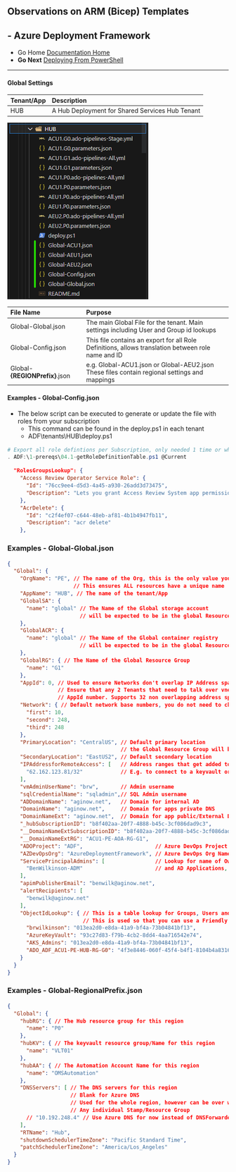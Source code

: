 ## Observations on ARM (Bicep) Templates 

## - Azure Deployment Framework ## 
- Go Home [Documentation Home](./index.md)
- **Go Next** [Deploying From PowerShell](./Deploying_From_PowerShell.md)

* * *

####  Global Settings

|Tenant/App|Description|
|:-|:-|
|HUB|A Hub Deployment for Shared Services Hub Tenant|

![Global Settings in HUB Tenant](Global_Settings_Examples.png)

|File Name|Purpose|
|:-|:-|
|Global-Global.json|The main Global File for the tenant. Main settings including User and Group id lookups|
|Global-Config.json|This file contains an export for all Role Definitions, allows translation between role name and ID|
|Global-**{REGIONPrefix}**.json| e.g. Global-ACU1.json or Global-AEU2.json These files contain regional settings and mappings|

#### Examples - Global-Config.json

- The below script can be executed to generate or update the file with roles from your subscription
  - This command can be found in the deploy.ps1 in each tenant
  -  ADF\tenants\HUB\deploy.ps1 

```powershell
# Export all role defintions per Subscription, only needed 1 time or when new roles added
. ADF:\1-prereqs\04.1-getRoleDefinitionTable.ps1 @Current
```

```json
  "RolesGroupsLookup": {
    "Access Review Operator Service Role": {
      "Id": "76cc9ee4-d5d3-4a45-a930-26add3d73475",
      "Description": "Lets you grant Access Review System app permissions to discover and revoke access as needed by the access review process."
    },
    "AcrDelete": {
      "Id": "c2f4ef07-c644-48eb-af81-4b1b4947fb11",
      "Description": "acr delete"
    },
```


### Examples - Global-Global.json

```json
{
  "Global": {
    "OrgName": "PE", // The name of the Org, this is the only value you need to change
                     // This ensures ALL resources have a unique name
    "AppName": "HUB", // The name of the tenant/App
    "GlobalSA": {
      "name": "global" // The Name of the Global storage account
                       // will be expected to be in the global Resource Group 
    },
    "GlobalACR": {
      "name": "global" // The Name of the Global container registry
                       // will be expected to be in the global Resource Group
    },
    "GlobalRG": { // The Name of the Global Resource Group
      "name": "G1"
    },
    "AppId": 0, // Used to ensure Networks don't overlap IP Address space per app/tenant
                // Ensure that any 2 Tenants that need to talk over vnet peering have different
                // AppId number. Supports 32 non overlapping address spaces each 2048 addresses/ per region
    "Network": { // Default network base numbers, you do not need to change this.
      "first": 10,
      "second": 248,
      "third": 248
    },
    "PrimaryLocation": "CentralUS", // Default primary location
                                    // the Global Resource Group will be in this region
    "SecondaryLocation": "EastUS2", // Default secondary location
    "IPAddressforRemoteAccess": [   // Address ranges that get added to Firewall allow lists
      "62.162.123.81/32"            // E.g. to connect to a keyvault or AKS etc
    ],
    "vmAdminUserName": "brw",       // Admin username
    "sqlCredentialName": "sqladmin",// SQL Admin username
    "ADDomainName": "aginow.net",   // Domain for internal AD
    "DomainName": "aginow.net",     // Domain for apps private DNS
    "DomainNameExt": "aginow.net",  // Domain for app public/External DNS
    "_hubSubscriptionID": "b8f402aa-20f7-4888-b45c-3cf086dad9c3",
    "__DomainNameExtSubscriptionID": "b8f402aa-20f7-4888-b45c-3cf086dad9c3",
    "__DomainNameExtRG": "ACU1-PE-AOA-RG-G1",
    "ADOProject": "ADF",                       // Azure DevOps Project Name
    "AZDevOpsOrg": "AzureDeploymentFramework", // Azure DevOps Org Name
    "ServicePrincipalAdmins": [                // Lookup for name of Owners on Service Principals
      "BenWilkinson-ADM"                       // and AD Applications, as well as DevOps Connections
    ],
    "apimPublisherEmail": "benwilk@aginow.net",
    "alertRecipients": [
      "benwilk@aginow.net"
    ],
    "ObjectIdLookup": { // This is a table lookup for Groups, Users and Applications
                        // This is used so that you can use a Friendly name for Role assignments in your parameter files
      "brwilkinson": "013ea2d0-e8da-41a9-bf4a-73b04841bf13",
      "AzureKeyVault": "93c27d83-f79b-4cb2-8dd4-4aa716542e74",
      "AKS_Admins": "013ea2d0-e8da-41a9-bf4a-73b04841bf13",
      "ADO_ADF_ACU1-PE-HUB-RG-G0": "4f3e8446-060f-45f4-b4f1-8104b4a83162"
    }
  }
}

```

### Examples - Global-RegionalPrefix.json

```json
{
  "Global": {
    "hubRG": { // The Hub resource group for this region
      "name": "P0"
    },
    "hubKV": { // The keyvault resource group/Name for this region
      "name": "VLT01"
    },
    "hubAA": { // The Automation Account Name for this region
      "name": "OMSAutomation"
    },
    "DNSServers": [ // The DNS servers for this region
                    // Blank for Azure DNS
                    // Used for the whole region, however can be over written in 
                    // Any individual Stamp/Resource Group
      // "10.192.248.4" // Use Azure DNS for now instead of DNSForwarder
    ],
    "RTName": "Hub",
    "shutdownSchedulerTimeZone": "Pacific Standard Time",
    "patchSchedulerTimeZone": "America/Los_Angeles"
  }
}
```